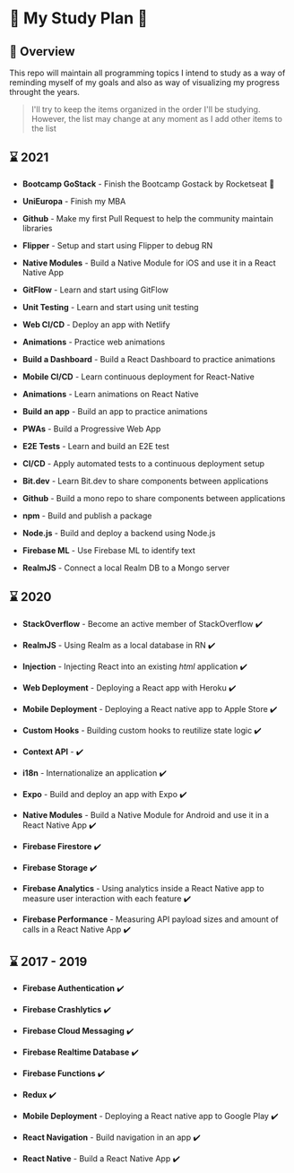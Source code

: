 # :book: My Study Plan :book:

## :mag_right: Overview

This repo will maintain all programming topics I intend to study as a way of reminding myself of my goals and also as way of visualizing my progress throught the years.

> I'll try to keep the items organized in the order I'll be studying. However, the list may change at any moment as I add other items to the list

## :hourglass: 2021

- **Bootcamp GoStack** - Finish the Bootcamp Gostack by Rocketseat
  :rocket:

- **UniEuropa** - Finish my MBA

- **Github** - Make my first Pull Request to help the community
  maintain libraries

- **Flipper** - Setup and start using Flipper to debug RN

- **Native Modules** - Build a Native Module for iOS and use it in
  a React Native App

- **GitFlow** - Learn and start using GitFlow

- **Unit Testing** - Learn and start using unit testing

- **Web CI/CD** - Deploy an app with Netlify

- **Animations** - Practice web animations

- **Build a Dashboard** - Build a React Dashboard to practice
  animations

- **Mobile CI/CD** - Learn continuous deployment for React-Native

- **Animations** - Learn animations on React Native

- **Build an app** - Build an app to practice animations

- **PWAs** - Build a Progressive Web App

- **E2E Tests** - Learn and build an E2E test

- **CI/CD** - Apply automated tests to a continuous deployment setup

- **Bit.dev** - Learn Bit.dev to share components between
  applications

- **Github** - Build a mono repo to share components between
  applications

- **npm** - Build and publish a package

- **Node.js** - Build and deploy a backend using Node.js

- **Firebase ML** - Use Firebase ML to identify text

- **RealmJS** - Connect a local Realm DB to a Mongo server

## :hourglass: 2020

- **StackOverflow** - Become an active member of StackOverflow
  :heavy_check_mark:

- **RealmJS** - Using Realm as a local database in RN
  :heavy_check_mark:

- **Injection** - Injecting React into an existing _html_
  application :heavy_check_mark:

- **Web Deployment** - Deploying a React app with Heroku
  :heavy_check_mark:

- **Mobile Deployment** - Deploying a React native app to Apple
  Store :heavy_check_mark:

- **Custom Hooks** - Building custom hooks to reutilize state logic
  :heavy_check_mark:

- **Context API** - :heavy_check_mark:

- **i18n** - Internationalize an application :heavy_check_mark:

- **Expo** - Build and deploy an app with Expo :heavy_check_mark:

- **Native Modules** - Build a Native Module for Android and use it
  in a React Native App :heavy_check_mark:

- **Firebase Firestore** :heavy_check_mark:

- **Firebase Storage** :heavy_check_mark:

- **Firebase Analytics** - Using analytics inside a React Native
  app to measure user interaction with each feature
  :heavy_check_mark:

- **Firebase Performance** - Measuring API payload sizes and amount
  of calls in a React Native App :heavy_check_mark:

## :hourglass: 2017 - 2019

- **Firebase Authentication** :heavy_check_mark:

- **Firebase Crashlytics** :heavy_check_mark:

- **Firebase Cloud Messaging** :heavy_check_mark:

- **Firebase Realtime Database** :heavy_check_mark:

- **Firebase Functions** :heavy_check_mark:

- **Redux** :heavy_check_mark:

- **Mobile Deployment** - Deploying a React native app to Google
  Play :heavy_check_mark:

- **React Navigation** - Build navigation in an app
  :heavy_check_mark:

- **React Native** - Build a React Native App :heavy_check_mark:
